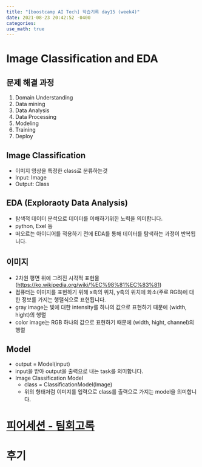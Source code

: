 ```yaml
---
title: "[boostcamp AI Tech] 학습기록 day15 (week4)"
date: 2021-08-23 20:42:52 -0400
categories:
use_math: true
---
```


# Image Classification and EDA
## 문제 해결 과정
1. Domain Understanding
2. Data mining
3. Data Analysis
4. Data Processing
5. Modeling
6. Training
7. Deploy

## Image Classification
* 이미지 영상을 특정한 class로 분류하는것
* Input: Image
* Output: Class

## EDA (Exploraoty Data Analysis)
* 탐색적 데이터 분석으로 데이터를 이해하기위한 노력을 의미합니다.
* python, Exel 등
* 떠오르는 아이디어를 적용하기 전에 EDA를 통해 데이터를 탐색하는 과정이 반복됩니다.

## 이미지
* 2차원 평면 위에 그려진 시각적 표현물 (https://ko.wikipedia.org/wiki/%EC%98%81%EC%83%81)
* 컴퓨터는 이미지를 표현하기 위해 x축의 위치, y축의 위치에 화소(주로 RGB)에 대한 정보를 가지는 행렬식으로 표현됩니다.
* gray image는 빛에 대한 intensity를 하나의 값으로 표현하기 때문에 (width, hight)의 행렬
* color image는 RGB 하나의 값으로 표현하기 때문에 (width, hight, channel)의 행렬

## Model
* output = Model(input)
* input을 받아 output을 출력으로 내는 task를 의미합니다.
* Image Classification Model
    * class = ClassificationModel(Image)
    * 위의 형태처럼 이미지를 입력으로 class를 출력으로 가지는 model을 의미합니다.

# [피어세션 - 팀회고록](https://hackmd.io/@ai17/r15fJRlWt)

# 후기
